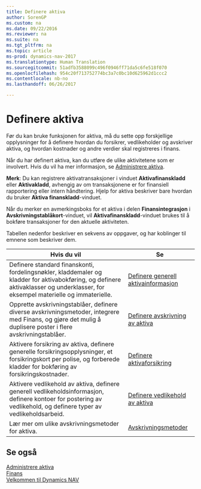 ```yaml
---
title: Definere aktiva
author: SorenGP
ms.custom: na
ms.date: 09/22/2016
ms.reviewer: na
ms.suite: na
ms.tgt_pltfrm: na
ms.topic: article
ms-prod: dynamics-nav-2017
ms.translationtype: Human Translation
ms.sourcegitcommit: 51adfb3588099c496f0946ff71da5c6fe518f070
ms.openlocfilehash: 954c20f713752774bc3a7c0bc10d625962d1ccc2
ms.contentlocale: nb-no
ms.lasthandoff: 06/26/2017

---
```


# <a name="set-up-fixed-assets"></a>Definere aktiva
Før du kan bruke funksjonen for aktiva, må du sette opp forskjellige opplysninger for å definere hvordan du forsikrer, vedlikeholder og avskriver aktiva, og hvordan kostnader og andre verdier skal registreres i finans.

Når du har definert aktiva, kan du utføre de ulike aktivitetene som er involvert. Hvis du vil ha mer informasjon, se [Administrere aktiva](fa-manage.md).

**Merk**: Du kan registrere aktivatransaksjoner i vinduet **Aktivafinanskladd** eller **Aktivakladd**, avhengig av om transaksjonene er for finansiell rapportering eller intern håndtering. Hjelp for aktiva beskriver bare hvordan du bruker **Aktiva finanskladd**-vinduet.

Når du merker en avmerkingsboks for et aktiva i delen **Finansintegrasjon** i **Avskrivningstablåkort**-vinduet, vil **Aktivafinanskladd**-vinduet brukes til å bokføre transaksjoner for den aktuelle aktiviteten.

Tabellen nedenfor beskriver en sekvens av oppgaver, og har koblinger til emnene som beskriver dem.

| Hvis du vil | Se |  
|----|-----|  
|Definere standard finanskonti, fordelingsnøkler, kladdemaler og kladder for aktivabokføring, og definere aktivaklasser og underklasser, for eksempel materielle og immaterielle.|[Definere generell aktivainformasjon](fa-how-setup-general.md)|  
|Opprette avskrivningstablåer, definere diverse avskrivningsmetoder, integrere med Finans, og gjøre det mulig å duplisere poster i flere avskrivningstablåer.|[Definere avskrivning av aktiva](fa-how-setup-depreciation.md)|
|Aktivere forsikring av aktiva, definere generelle forsikringsopplysninger, et forsikringskort per polise, og forberede kladder for bokføring av forsikringskostnader.|[Definere aktivaforsikring](fa-how-setup-insurance.md)|
|Aktivere vedlikehold av aktiva, definere generell vedlikeholdsinformasjon, definere kontoer for postering av vedlikehold, og definere typer av vedlikeholdsarbeid.|[Definere vedlikehold av aktiva](fa-how-setup-maintenance.md)|
|Lær mer om ulike avskrivningsmetoder for aktiva.|[Avskrivningsmetoder](fa-depreciation-methods.md)|

## <a name="see-also"></a>Se også
[Administrere aktiva](fa-manage.md)  
[Finans](finance-setup.md)  
[Velkommen til Dynamics NAV](across-get-started.md)

